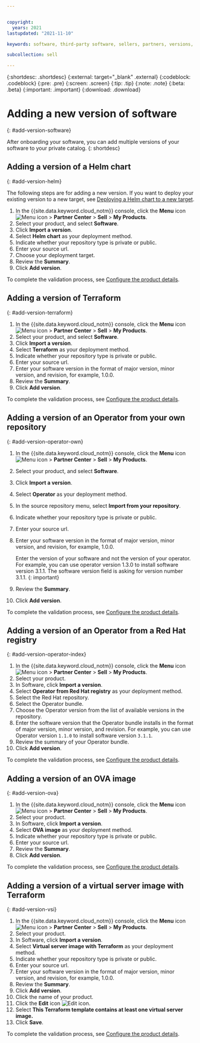 ```yaml
---


copyright:
  years: 2021
lastupdated: "2021-11-10"

keywords: software, third-party software, sellers, partners, versions, test, partner center, version

subcollection: sell

---
```


{:shortdesc: .shortdesc}
{:external: target="_blank" .external}
{:codeblock: .codeblock}
{:pre: .pre}
{:screen: .screen}
{:tip: .tip}
{:note: .note}
{:beta: .beta}
{:important: .important}
{:download: .download}


# Adding a new version of software
{: #add-version-software}

After onboarding your software, you can add multiple versions of your software to your private catalog.
{: shortdesc}

## Adding a version of a Helm chart
{: #add-version-helm}

The following steps are for adding a new version. If you want to deploy your existing version to a new target, see [Deploying a Helm chart to a new target](/docs/sell?topic=sell-helm-target-new).

1. In the {{site.data.keyword.cloud_notm}} console, click the **Menu** icon ![Menu icon](../icons/icon_hamburger.svg "Menu") > **Partner Center** > **Sell** > **My Products**.
1. Select your product, and select **Software**. 
1. Click **Import a version**.
1. Select **Helm chart** as your deployment method. 
1. Indicate whether your repository type is private or public. 
1. Enter your source url. 
1. Choose your deployment target. 
1. Review the **Summary**. 
1. Click **Add version**. 

To complete the validation process, see [Configure the product details](/docs/sell?topic=sell-sw-validate#sw-validate-cfg-deploy).

## Adding a version of Terraform
{: #add-version-terraform}

1. In the {{site.data.keyword.cloud_notm}} console, click the **Menu** icon ![Menu icon](../icons/icon_hamburger.svg "Menu") > **Partner Center** > **Sell** > **My Products**.
1. Select your product, and select **Software**. 
1. Click **Import a version**.
1. Select **Terraform** as your deployment method. 
1. Indicate whether your repository type is private or public. 
1. Enter your source url. 
1. Enter your software version in the format of major version, minor version, and revision, for example, 1.0.0.
1. Review the **Summary**. 
1. Click **Add version**. 

To complete the validation process, see [Configure the product details](/docs/sell?topic=sell-sw-validate#sw-validate-cfg-deploy).

## Adding a version of an Operator from your own repository
{: #add-version-operator-own}

1. In the {{site.data.keyword.cloud_notm}} console, click the **Menu** icon ![Menu icon](../icons/icon_hamburger.svg "Menu") > **Partner Center** > **Sell** > **My Products**.
2. Select your product, and select **Software**. 
3. Click **Import a version**.
4. Select **Operator** as your deployment method. 
5. In the source repository menu, select **Import from your repository**.
6. Indicate whether your repository type is private or public. 
7. Enter your source url. 
8. Enter your software version in the format of major version, minor version, and revision, for example, 1.0.0.

   Enter the version of your software and not the version of your operator. For example, you can use operator version 1.3.0 to install software version 3.1.1. The software version field is asking for version number 3.1.1.
   {: important}

9. Review the **Summary**. 
10. Click **Add version**. 

To complete the validation process, see [Configure the product details](/docs/sell?topic=sell-sw-validate#sw-validate-cfg-deploy).

## Adding a version of an Operator from a Red Hat registry
{: #add-version-operator-index}

1. In the {{site.data.keyword.cloud_notm}} console, click the **Menu** icon ![Menu icon](../icons/icon_hamburger.svg "Menu") > **Partner Center** > **Sell** > **My Products**.
1. Select your product. 
1. In Software, click **Import a version**.
1. Select **Operator from Red Hat registry** as your deployment method. 
1. Select the Red Hat repository.
1. Select the Operator bundle.
1. Choose the Operator version from the list of available versions in the repository.  
1. Enter the software version that the Operator bundle installs in the format of major version, minor version, and revision. For example, you can use Operator version `1.1.0` to install software version `3.1.1`. 
1. Review the summary of your Operator bundle. 
1. Click **Add version**.

To complete the validation process, see [Configure the product details](/docs/sell?topic=sell-sw-validate#sw-validate-cfg-deploy).

## Adding a version of an OVA image
{: #add-version-ova}

1. In the {{site.data.keyword.cloud_notm}} console, click the **Menu** icon ![Menu icon](../icons/icon_hamburger.svg "Menu") > **Partner Center** > **Sell** > **My Products**.
1. Select your product. 
1. In Software, click **Import a version**.
1. Select **OVA image** as your deployment method. 
1. Indicate whether your repository type is private or public. 
1. Enter your source url. 
1. Review the **Summary**. 
1. Click **Add version**. 

To complete the validation process, see [Configure the product details](/docs/sell?topic=sell-sw-validate#sw-validate-cfg-deploy).

## Adding a version of a virtual server image with Terraform
{: #add-version-vsi}

1. In the {{site.data.keyword.cloud_notm}} console, click the **Menu** icon ![Menu icon](../icons/icon_hamburger.svg "Menu") > **Partner Center** > **Sell** > **My Products**.
1. Select your product. 
1. In Software, click **Import a version**.
1. Select **Virtual server image with Terraform** as your deployment method. 
1. Indicate whether your repository type is private or public. 
1. Enter your source url. 
1. Enter your software version in the format of major version, minor version, and revision, for example, 1.0.0.
1. Review the **Summary**. 
1. Click **Add version**. 
1. Click the name of your product. 
1. Click the **Edit** icon ![Edit icon](../icons/edit-tagging.svg "Edit"). 
1. Select **This Terraform template contains at least one virtual server image.**
1. Click **Save**.

To complete the validation process, see [Configure the product details](/docs/sell?topic=sell-sw-validate#sw-validate-cfg-deploy).

